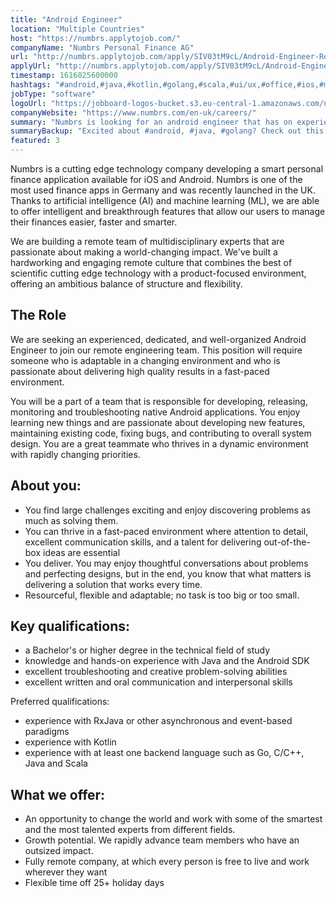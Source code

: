 ```yaml
---
title: "Android Engineer"
location: "Multiple Countries"
host: "https://numbrs.applytojob.com/"
companyName: "Numbrs Personal Finance AG"
url: "http://numbrs.applytojob.com/apply/SIV03tM9cL/Android-Engineer-Remote"
applyUrl: "http://numbrs.applytojob.com/apply/SIV03tM9cL/Android-Engineer-Remote"
timestamp: 1616025600000
hashtags: "#android,#java,#kotlin,#golang,#scala,#ui/ux,#office,#ios,#management,#finance"
jobType: "software"
logoUrl: "https://jobboard-logos-bucket.s3.eu-central-1.amazonaws.com/numbrs-personal-finance-ag"
companyWebsite: "https://www.numbrs.com/en-uk/careers/"
summary: "Numbrs is looking for an android engineer that has on experience with Java and the Android SDK."
summaryBackup: "Excited about #android, #java, #golang? Check out this job post!"
featured: 3
---
```


Numbrs is a cutting edge technology company developing a smart personal finance application available for iOS and Android. Numbrs is one of the most used finance apps in Germany and was recently launched in the UK. Thanks to artificial intelligence (AI) and machine learning (ML), we are able to offer intelligent and breakthrough features that allow our users to manage their finances easier, faster and smarter.

We are building a remote team of multidisciplinary experts that are passionate about making a world-changing impact. We've built a hardworking and engaging remote culture that combines the best of scientific cutting edge technology with a product-focused environment, offering an ambitious balance of structure and flexibility.

## The Role

We are seeking an experienced, dedicated, and well-organized Android Engineer to join our remote engineering team. This position will require someone who is adaptable in a changing environment and who is passionate about delivering high quality results in a fast-paced environment.

You will be a part of a team that is responsible for developing, releasing, monitoring and troubleshooting native Android applications. You enjoy learning new things and are passionate about developing new features, maintaining existing code, fixing bugs, and contributing to overall system design. You are a great teammate who thrives in a dynamic environment with rapidly changing priorities. 

## About you:

*   You find large challenges exciting and enjoy discovering problems as much as solving them.
*   You can thrive in a fast-paced environment where attention to detail, excellent communication skills, and a talent for delivering out-of-the-box ideas are essential
*   You deliver. You may enjoy thoughtful conversations about problems and perfecting designs, but in the end, you know that what matters is delivering a solution that works every time.
*   Resourceful, flexible and adaptable; no task is too big or too small.

## Key qualifications:

*   a Bachelor's or higher degree in the technical field of study
*   knowledge and hands-on experience with Java and the Android SDK
*   excellent troubleshooting and creative problem-solving abilities
*   excellent written and oral communication and interpersonal skills

Preferred qualifications:

*   experience with RxJava or other asynchronous and event-based paradigms
*   experience with Kotlin
*   experience with at least one backend language such as Go, C/C++, Java and Scala

## What we offer:

*   An opportunity to change the world and work with some of the smartest and the most talented experts from different fields. 
*   Growth potential. We rapidly advance team members who have an outsized impact. 
*   Fully remote company, at which every person is free to live and work wherever they want
*   Flexible time off 25+ holiday days
